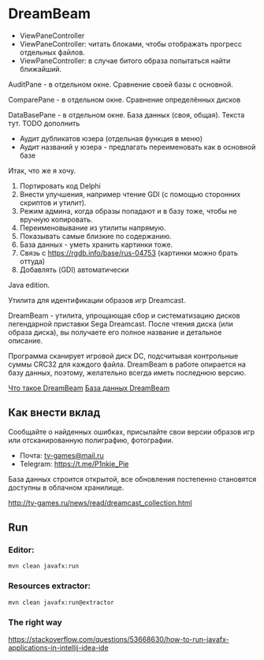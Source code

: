 DreamBeam
=========

- ViewPaneController
- ViewPaneController: читать блоками, чтобы отображать прогресс отдельных файлов.
- ViewPaneController: в случае битого образа попытаться найти ближайший.

AuditPane - в отдельном окне.
Сравнение своей базы с основной.

ComparePane - в отдельном окне.
Сравнение определённых дисков

DataBasePane - в отдельном окне.
База данных (своя, общая). Текста тут.
TODO дополнить

- Аудит дубликатов юзера (отдельная функция в меню)
- Аудит названий у юзера - предлагать переименовать как в основной базе

Итак, что же я хочу.
1. Портировать код Delphi
2. Внести улучшения, например чтение GDI (с помощью сторонних скриптов и утилит).
3. Режим админа, когда образы попадают и в базу тоже, чтобы не вручную копировать.
4. Переименовывание из утилиты напрямую.
5. Показывать самые близкие по содержанию.
6. База данных - уметь хранить картинки тоже.
7. Связь с https://rgdb.info/base/rus-04753 (картинки можно брать оттуда)
8. Добавлять (GDI) автоматически 




Java edition.

Утилита для идентификации образов игр Dreamcast.

DreamBeam - утилита, упрощающая сбор и систематизацию дисков легендарной приставки Sega Dreamcast. После чтения диска (или образа диска), вы получаете его полное название и детальное описание.

Программа сканирует игровой диск DC, подсчитывая контрольные суммы CRC32 для каждого файла.
DreamBeam в работе опирается на базу данных, поэтому, желательно всегда иметь последнюю версию.

[Что такое DreamBeam](http://tv-games.ru/pages/Projects/DreamBeam.html)
[База данных DreamBeam](https://github.com/LeonisX/dreambeam-base)


Как внести вклад
----------------

Сообщайте о найденных ошибках, присылайте свои версии образов игр или отсканированную полиграфию, фотографии.

- Почта: tv-games@mail.ru
- Telegram: https://t.me/P1nkie_Pie

База данных строится открытой, все обновления постепенно становятся доступны в облачном хранилище.

http://tv-games.ru/news/read/dreamcast_collection.html


Run
---

### Editor:

    mvn clean javafx:run

### Resources extractor:

    mvn clean javafx:run@extractor

### The right way

https://stackoverflow.com/questions/53668630/how-to-run-javafx-applications-in-intellij-idea-ide
